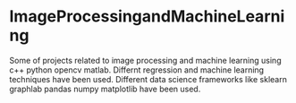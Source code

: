 # ImageProcessingandMachineLearning
Some of projects related to image processing and machine learning using c++ python opencv matlab.
Differnt regression and machine learning techniques have been used.
Different data science frameworks like sklearn graphlab pandas numpy matplotlib have been used.

